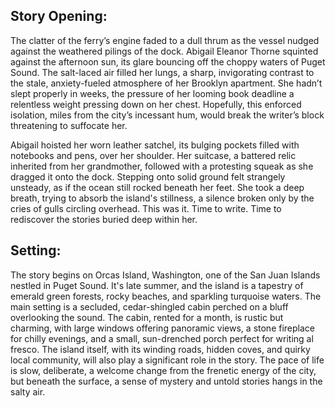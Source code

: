 ## Story Opening:

The clatter of the ferry’s engine faded to a dull thrum as the vessel nudged against the weathered pilings of the dock. Abigail Eleanor Thorne squinted against the afternoon sun, its glare bouncing off the choppy waters of Puget Sound. The salt-laced air filled her lungs, a sharp, invigorating contrast to the stale, anxiety-fueled atmosphere of her Brooklyn apartment. She hadn’t slept properly in weeks, the pressure of her looming book deadline a relentless weight pressing down on her chest. Hopefully, this enforced isolation, miles from the city’s incessant hum, would break the writer’s block threatening to suffocate her.

Abigail hoisted her worn leather satchel, its bulging pockets filled with notebooks and pens, over her shoulder. Her suitcase, a battered relic inherited from her grandmother, followed with a protesting squeak as she dragged it onto the dock. Stepping onto solid ground felt strangely unsteady, as if the ocean still rocked beneath her feet. She took a deep breath, trying to absorb the island's stillness, a silence broken only by the cries of gulls circling overhead. This was it. Time to write. Time to rediscover the stories buried deep within her.
 
## Setting:

The story begins on Orcas Island, Washington, one of the San Juan Islands nestled in Puget Sound. It's late summer, and the island is a tapestry of emerald green forests, rocky beaches, and sparkling turquoise waters. The main setting is a secluded, cedar-shingled cabin perched on a bluff overlooking the sound. The cabin, rented for a month, is rustic but charming, with large windows offering panoramic views, a stone fireplace for chilly evenings, and a small, sun-drenched porch perfect for writing al fresco. The island itself, with its winding roads, hidden coves, and quirky local community, will also play a significant role in the story. The pace of life is slow, deliberate, a welcome change from the frenetic energy of the city, but beneath the surface, a sense of mystery and untold stories hangs in the salty air.

